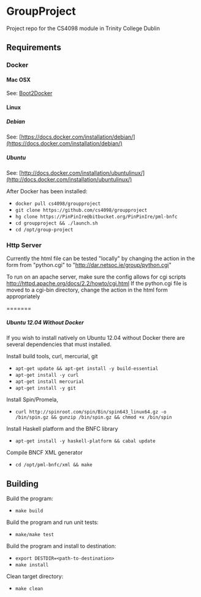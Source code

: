 # GroupProject
Project repo for the CS4098 module in Trinity College Dublin

## Requirements

### Docker

#### Mac OSX

See: [Boot2Docker](https://github.com/boot2docker/boot2docker)

#### Linux

##### Debian
See: [https://docs.docker.com/installation/debian/](https://docs.docker.com/installation/debian/)

##### Ubuntu
See: [http://docs.docker.com/installation/ubuntulinux/](http://docs.docker.com/installation/ubuntulinux/)

After Docker has been installed:

* ```docker pull cs4098/groupproject```
* ```git clone https://github.com/cs4098/groupproject```
* ```hg clone https://PinPinIre@bitbucket.org/PinPinIre/pml-bnfc```
* ```cd groupproject && ./launch.sh```
* ```cd /opt/group-project```

### Http Server
Currently the html file can be tested "locally" by changing the action in the form from "python.cgi" to "http://dar.netsoc.ie/group/python.cgi"

To run on an apache server, make sure the config allows for cgi scripts http://httpd.apache.org/docs/2.2/howto/cgi.html
If the python.cgi file is moved to a cgi-bin directory, change the action in the html form appropriately

=======
##### Ubuntu 12.04 Without Docker
If you wish to install natively on Ubuntu 12.04 without Docker there are several dependencies that must installed.

Install build tools, curl, mercurial, git
* ```apt-get update && apt-get install -y build-essential```
* ```apt-get install -y curl```
* ```apt-get install mercurial```
* ```apt-get install -y git```

Install Spin/Promela,
* ```curl http://spinroot.com/spin/Bin/spin643_linux64.gz -o /bin/spin.gz && gunzip /bin/spin.gz && chmod +x /bin/spin```

Install Haskell platform and the BNFC library
* ```apt-get install -y haskell-platform && cabal update```

Compile BNCF XML generator
* ```cd /opt/pml-bnfc/xml && make```


## Building

Build the program:
* ```make build```

Build the program and run unit tests:
* ```make/make test```

Build the program and install to destination:
* ```export DESTDIR=<path-to-destination>```
* ```make install```

Clean target directory:
* ```make clean```
